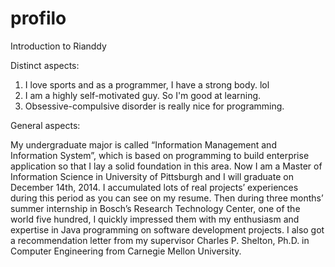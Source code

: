 profilo
=======

Introduction to Rianddy

Distinct aspects:

1. I love sports and as a programmer, I have a strong body. lol
2. I am a highly self-motivated guy. So I'm good at learning.
3. Obsessive-compulsive disorder is really nice for programming.

General aspects: 

My undergraduate major is called “Information Management and Information System”, which is based on programming to build enterprise application so that I lay a solid foundation in this area. 
Now I am a Master of Information Science in University of Pittsburgh and I will graduate on December 14th, 2014. I accumulated lots of real projects’ experiences during this period as you can see on my resume. 
Then during three months’ summer internship in Bosch’s Research Technology Center, one of the world five hundred, I quickly impressed them with my enthusiasm and expertise in Java programming on software development projects. I also got a recommendation letter from my supervisor Charles P. Shelton, Ph.D. in Computer Engineering from Carnegie Mellon University.
